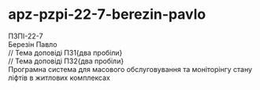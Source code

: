 # apz-pzpi-22-7-berezin-pavlo  
ПЗПІ-22-7  
Березін Павло  
// Тема доповіді ПЗ1{два пробіли}  
// Тема доповіді ПЗ2{два пробіли}  
Програмна система для масового обслуговування та моніторінгу стану ліфтів в житлових комплексах
